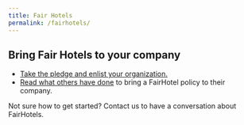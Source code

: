 ```yaml
---
title: Fair Hotels
permalink: /fairhotels/
---
```


## Bring Fair Hotels to your company

- [Take the pledge and enlist your organization.](https://www.fairhotel.org/sign-fairhotel-partner)
- [Read what others have done](https://medium.com/@pagepant/consumer-power-in-the-trump-era-tech-hotel-workers-united-b612548a7336) to bring a FairHotel policy to their company.


Not sure how to get started? Contact us to have a conversation about FairHotels.
